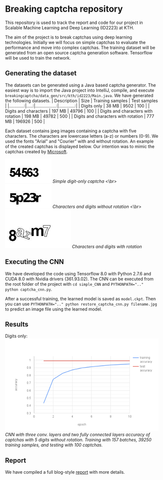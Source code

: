 # Breaking captcha repository
This repository is used to track the report and code for our project in Scalable Machine Learning and Deep Learning (ID2223) at KTH.

The aim of the project is to break captchas using deep learning technologies. Initially we will focus on simple captchas to evaluate the performance and move into complex captchas. The training dataset will be generated from an open source captcha generation software. Tensorflow will be used to train the network.

## Generating the dataset
The datasets can be generated using a Java based captcha generator. The easiest way is to import the Java project into IntelliJ, compile, and execute  `breakingcaptcha/data_gen/src/kth/id2223/Main.java`. We have generated the following datasets.
| Description | Size | Training samples | Test samples |
|............:|.....:|.................:|.............:|
| Digits only | 38 MB | 9502 | 100 |
| Digits and characters | 197 MB | 49796 | 100 |
| Digits and characters with rotation | 198 MB | 49782 | 500 |
| Digits and characters with rotation | 777 MB | 196926 | 500 |

Each dataset contains jpeg images containing a captcha with five characters. The characters are lowercase letters (a-z) or numbers (0-9). We used the fonts "Arial" and "Courier" with and without rotation. An example of the created captchas is displayed below. Our intention was to mimic the captchas created by [Microsoft](https://courses.csail.mit.edu/6.857/2015/files/hong-lopezpineda-rajendran-recansens.pdf).

![Captcha1](report/pics/54563.jpg) *Simple digit-only captcha* <\br>
![Captcha2](report/pics/5p23r.jpg) *Characters and digits without rotation* <\br>
![Captcha3](report/pics/8arm7.jpg) *Characters and digits with rotation*


## Executing the CNN
We have developed the code using Tensorflow 8.0 with Python 2.7.6 and CUDA 8.0 with Nvidia drivers (361.93.02). The CNN can be executed from the root folder of the project with
`cd simple_CNN` and
`PYTHONPATH=".." python captcha_cnn.py`.

After a successful training, the learned model is saved as `model.ckpt`.
Then you can use `PYTHONPATH=".." python restore_captcha_cnn.py filename.jpg` to predict an image file using the learned model.

## Results
Digits only:
![DigitsOnly](report/pics/digits_only.png) </br>
*CNN with three conv. layers and two fully connected layers accuracy of captchas with 5 digits without rotation. Training with 157 batches, 39250 training samples, and testing with 100 captchas.*

## Report
We have compiled a full blog-style [report](report/CAPTCHA-report.md) with more details.
